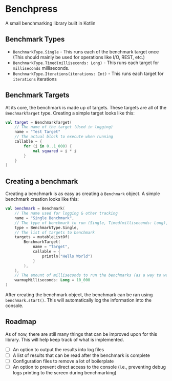 # Benchpress
A small benchmarking library built in Kotlin


## Benchmark Types
 - `BenchmarkType.Single` - This runs each of the benchmark target once (This should mainly be used for operations like I/O, REST, etc.)
 - `BenchmarkType.Timed(milliseconds: Long)` - This runs each target for `milliseconds` milliseconds.
 - `BenchmarkType.Iterations(iterations: Int)` - This runs each target for `iterations` iterations

## Benchmark Targets

At its core, the benchmark is made up of targets. These targets are all of the `BenchmarkTarget` type.
Creating a simple target looks like this:
```kt
val target = BenchmarkTarget(
    // The name of the target (Used in logging)
    name = "Test Target"
    // The actual block to execute when running
    callable = {
        for (i in 0..1_000) {
            val squared = i * i
        }
    }
)
```

## Creating a benchmark

Creating a benchmark is as easy as creating a `Benchmark` object.
A simple benchmark creation looks like this:
```kt
val benchmark = Benchmark(
    // The name used for logging & other tracking
    name = "Single Benchmark",
    // The type of benchmark to run (Single, Timed(milliseconds: Long), Iterations(iterations: Int)
    type = BenchmarkType.Single,
    // The list of targets to benchmark
    targets = mutableListOf(
        BenchmarkTarget(
            name = "Target",
            callable = {
                println("Hello World")
            }
        ),
    ),
    // The amount of milliseconds to run the benchmarks (as a way to warm up the JVM)
    warmupMilliseconds: Long = 10_000
)
```
After creating the benchmark object, the benchmark can be ran using `benchmark.start()`.
This will automatically log the information into the console.

## Roadmap
As of now, there are still many things that can be improved upon for this library. This will help keep track of what is implemented.

- [ ] An option to output the results into log files
- [ ] A list of results that can be read after the benchmark is complete
- [ ] Configuration files to remove a lot of boilerplate
- [ ] An option to prevent direct access to the console (i.e., preventing debug logs printing to the screen during benchmarking)
